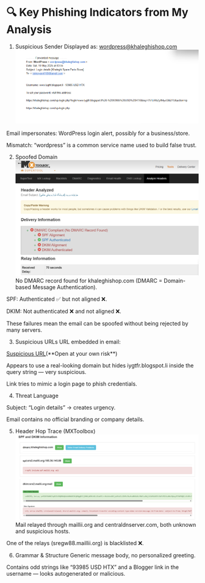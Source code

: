 # 🔍 Key Phishing Indicators from My Analysis
1. Suspicious Sender
Displayed as: wordpress@khaleghishop.com
![Email Screenshot](screenshots/email_screenshot.png)

Email impersonates: WordPress login alert, possibly for a business/store.

Mismatch: “wordpress” is a common service name used to build false trust.


2. Spoofed Domain
![Header Analysis](screenshots/email_header.png)
No DMARC record found for khaleghishop.com (DMARC = Domain-based Message Authentication).

SPF: Authenticated ✅ but not aligned ❌.

DKIM: Not authenticated ❌ and not aligned ❌.

These failures mean the email can be spoofed without being rejected by many servers.

3. Suspicious URLs
URL embedded in email:

[Suspicious URL](https://khaleghishop.com/wp-login.php?login=www.iygtfr.blogspot.li...)(**Open at your own risk**)

Appears to use a real-looking domain but hides iygtfr.blogspot.li inside the query string — very suspicious.

Link tries to mimic a login page to phish credentials.

4. Threat Language
   
Subject: “Login details” → creates urgency.

Email contains no official branding or company details.

5. Header Hop Trace (MXToolbox)
![SPF and DKIM screenshot](screenshots/spf_dkim_info.png)
Mail relayed through maillii.org and centraldnserver.com, both unknown and suspicious hosts.

One of the relays (sregw88.maillii.org) is blacklisted ❌.

6. Grammar & Structure
Generic message body, no personalized greeting.

Contains odd strings like “93985 USD HTX” and a Blogger link in the username — looks autogenerated or malicious.
